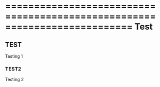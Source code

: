 ==========================================================================
 Test
==========================================================================

## TEST
Testing 1

### TEST2
Testing 2
